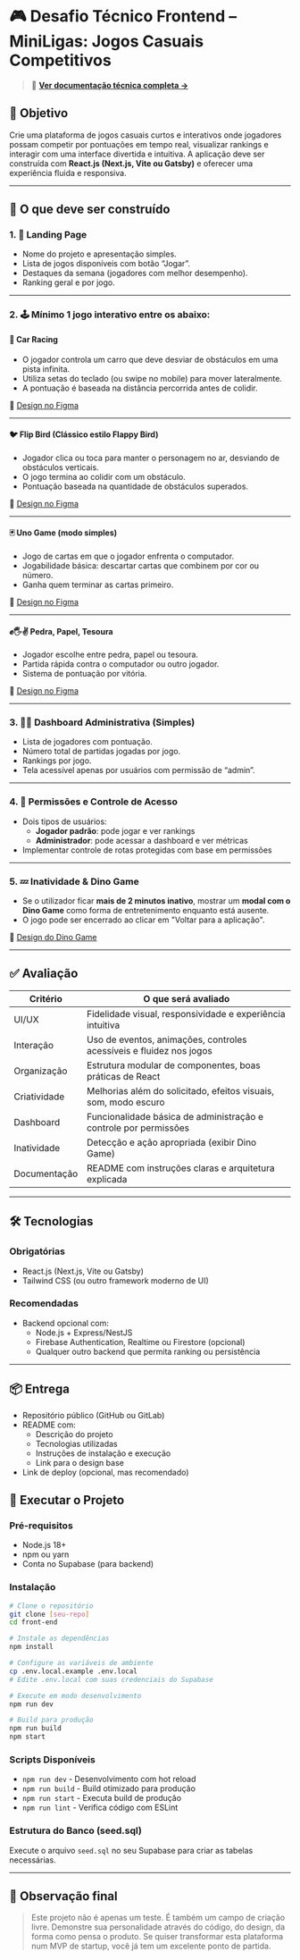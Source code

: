 # 🎮 Desafio Técnico Frontend – MiniLigas: Jogos Casuais Competitivos

> 📖 **[Ver documentação técnica completa →](./ABOUT.md)**

## 🎯 Objetivo

Crie uma plataforma de jogos casuais curtos e interativos onde jogadores possam competir por pontuações em tempo real, visualizar rankings e interagir com uma interface divertida e intuitiva. A aplicação deve ser construída com **React.js (Next.js, Vite ou Gatsby)** e oferecer uma experiência fluida e responsiva.

---

## 🧱 O que deve ser construído

### 1. 🎯 Landing Page
- Nome do projeto e apresentação simples.
- Lista de jogos disponíveis com botão “Jogar”.
- Destaques da semana (jogadores com melhor desempenho).
- Ranking geral e por jogo.

---

### 2. 🕹️ Mínimo 1 jogo interativo entre os abaixo:

#### 🚗 Car Racing
- O jogador controla um carro que deve desviar de obstáculos em uma pista infinita.
- Utiliza setas do teclado (ou swipe no mobile) para mover lateralmente.
- A pontuação é baseada na distância percorrida antes de colidir.

🔗 [Design no Figma](https://www.figma.com/design/QSm6Y09UuibyOerIZVWoUt/Car-Racing-%7C-Interactive-Components--Community---Copy-?node-id=11-531&t=VmSFuNESMoq45ccb-1)

---

#### 🐦 Flip Bird (Clássico estilo Flappy Bird)
- Jogador clica ou toca para manter o personagem no ar, desviando de obstáculos verticais.
- O jogo termina ao colidir com um obstáculo.
- Pontuação baseada na quantidade de obstáculos superados.

🔗 [Design no Figma](https://www.figma.com/design/s3GpGlc0p0CXcoDWASwZ4j/Flappy-Bird-%7C-Interactive-Components?node-id=0-1&t=JfOJgVADHOReiI2w-1)

---

#### 🃏 Uno Game (modo simples)
- Jogo de cartas em que o jogador enfrenta o computador.
- Jogabilidade básica: descartar cartas que combinem por cor ou número.
- Ganha quem terminar as cartas primeiro.

🔗 [Design no Figma](https://www.figma.com/design/Jdx06BmO89eWnpbSm8XGMS/Uno-Game---Design?node-id=1-2&t=iOHicwKkAO6Vaqj9-1)

---

#### ✊🖐✌ Pedra, Papel, Tesoura
- Jogador escolhe entre pedra, papel ou tesoura.
- Partida rápida contra o computador ou outro jogador.
- Sistema de pontuação por vitória.

🔗 [Design no Figma](https://www.figma.com/design/stpol6ZAEQ2rwIVLT93VVK/Rock---Paper---Scissor?node-id=7-3&t=VbfIPiFKH7VLXKpK-1)

---

### 3. 🧑‍💼 Dashboard Administrativa (Simples)
- Lista de jogadores com pontuação.
- Número total de partidas jogadas por jogo.
- Rankings por jogo.
- Tela acessível apenas por usuários com permissão de “admin”.

---

### 4. 🔐 Permissões e Controle de Acesso
- Dois tipos de usuários:
  - **Jogador padrão**: pode jogar e ver rankings
  - **Administrador**: pode acessar a dashboard e ver métricas
- Implementar controle de rotas protegidas com base em permissões

---

### 5. 💤 Inatividade & Dino Game
- Se o utilizador ficar **mais de 2 minutos inativo**, mostrar um **modal com o Dino Game** como forma de entretenimento enquanto está ausente.
- O jogo pode ser encerrado ao clicar em "Voltar para a aplicação".

🔗 [Design do Dino Game](https://www.figma.com/design/fRlMTzFfW4M7P8gETf08hf/Chrome-Dino---Variables---Community-?node-id=0-1&t=ku6LwUhaJHCxjsiu-1)

---

## ✅ Avaliação

| Critério            | O que será avaliado                                                                 |
|---------------------|--------------------------------------------------------------------------------------|
| UI/UX               | Fidelidade visual, responsividade e experiência intuitiva                            |
| Interação           | Uso de eventos, animações, controles acessíveis e fluidez nos jogos                 |
| Organização         | Estrutura modular de componentes, boas práticas de React                            |
| Criatividade        | Melhorias além do solicitado, efeitos visuais, som, modo escuro                      |
| Dashboard           | Funcionalidade básica de administração e controle por permissões                    |
| Inatividade         | Detecção e ação apropriada (exibir Dino Game)                                        |
| Documentação        | README com instruções claras e arquitetura explicada                                 |

---

## 🛠 Tecnologias

### Obrigatórias
- React.js (Next.js, Vite ou Gatsby)
- Tailwind CSS (ou outro framework moderno de UI)

### Recomendadas
- Backend opcional com:
  - Node.js + Express/NestJS
  - Firebase Authentication, Realtime ou Firestore (opcional)
  - Qualquer outro backend que permita ranking ou persistência

---

## 📦 Entrega

- Repositório público (GitHub ou GitLab)
- README com:
  - Descrição do projeto
  - Tecnologias utilizadas
  - Instruções de instalação e execução
  - Link para o design base
- Link de deploy (opcional, mas recomendado)

## 🚀 Executar o Projeto

### Pré-requisitos
- Node.js 18+ 
- npm ou yarn
- Conta no Supabase (para backend)

### Instalação
```bash
# Clone o repositório
git clone [seu-repo]
cd front-end

# Instale as dependências
npm install

# Configure as variáveis de ambiente
cp .env.local.example .env.local
# Edite .env.local com suas credenciais do Supabase

# Execute em modo desenvolvimento
npm run dev

# Build para produção
npm run build
npm start
```

### Scripts Disponíveis
- `npm run dev` - Desenvolvimento com hot reload
- `npm run build` - Build otimizado para produção  
- `npm run start` - Executa build de produção
- `npm run lint` - Verifica código com ESLint

### Estrutura do Banco (seed.sql)
Execute o arquivo `seed.sql` no seu Supabase para criar as tabelas necessárias.

---

## 💬 Observação final

> Este projeto não é apenas um teste. É também um campo de criação livre. Demonstre sua personalidade através do código, do design, da forma como pensa o produto. Se quiser transformar esta plataforma num MVP de startup, você já tem um excelente ponto de partida.
